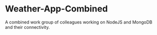 # Weather-App-Combined
A combined work group of colleagues working on NodeJS and MongoDB and their connectivity. 
